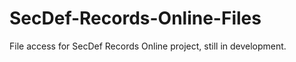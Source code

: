# SecDef-Records-Online-Files
File access for SecDef Records Online project, still in development. 
